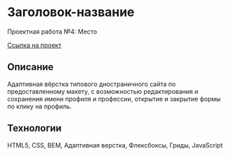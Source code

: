 # Заголовок-название

Проектная работа №4: Место

[Ссылка на проект](https://menshikovzakhar.github.io/mesto/)

## Описание

Адаптивная вёрстка типового дностраничного сайта по предоставленному макету, c возможностью редактирования и сохранения имени профиля и профессии, открытие и закрытие формы по клику на профиль.

## Технологии

HTML5, CSS, BEM, Адаптивная верстка, Флексбоксы, Гриды, JavaScript
